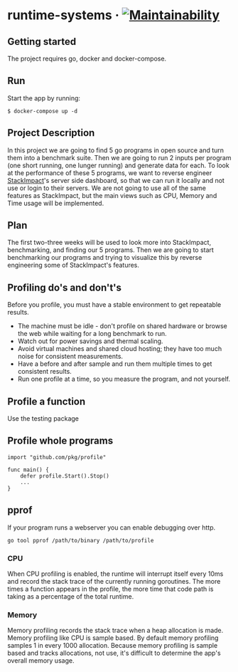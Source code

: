 # runtime-systems &middot; [![Maintainability](https://api.codeclimate.com/v1/badges/ca4d743c426d04643da2/maintainability)](https://codeclimate.com/github/estensen/runtime-systems/maintainability)

## Getting started
The project requires go, docker and docker-compose.

## Run
Start the app by running:
```
$ docker-compose up -d
```

## Project Description
In this project we are going to find 5 go programs in open source and turn them into a benchmark suite. Then we are going to run 2 inputs per program (one short running, one lunger running) and generate data for each. 
To look at the performance of these 5 programs, we want to reverse engineer [StackImpact](https://stackimpact.com/blog/profiling-go-applications-in-production/)'s server side dashboard, so that we can run it locally  and not use or login to their servers. We are not going to use all of the same features as StackImpact, but the main views such as CPU, Memory and Time usage will be implemented.

## Plan
The first two-three weeks will be used to look more into StackImpact, benchmarking, and finding our 5 programs. Then we are going to start benchmarking our programs and trying to visualize this by reverse engineering some of StackImpact's features.

## Profiling do's and don't's
Before you profile, you must have a stable environment to get repeatable results.
* The machine must be idle - don't profile on shared hardware or browse the web while waiting for a long benchmark to run.
* Watch out for power savings and thermal scaling.
* Avoid virtual machines and shared cloud hosting; they have too much noise for consistent measurements.
* Have a before and after sample and run them multiple times to get consistent results.
* Run one profile at a time, so you measure the program, and not yourself.

## Profile a function
Use the testing package

## Profile whole programs
```
import "github.com/pkg/profile"

func main() {
    defer profile.Start().Stop()
    ...
}
```

## pprof
If your program runs a webserver you can enable debugging over http.
```
go tool pprof /path/to/binary /path/to/profile
```
### CPU
When CPU profiling is enabled, the runtime will interrupt itself every 10ms and record the stack trace of the currently running goroutines.
The more times a function appears in the profile, the more time that code path is taking as a percentage of the total runtime.
### Memory
Memory profiling records the stack trace when a heap allocation is made.
Memory profiling like CPU is sample based. By default memory profiling samples 1 in every 1000 allocation.
Because memory profiling is sample based and tracks allocations, not use, it's difficult to determine the app's overall memory usage.
